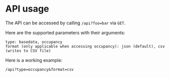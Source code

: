 # API usage

The API can be accessed by calling `/api?foo=bar` via `GET`.

Here are the supported parameters with their arguments:

```
type: basedata, occupancy
format (only applicable when accessing occupancy): json (default), csv (writes to CSV file)
```

Here is a working example:

```
/api?type=occupancy&format=csv
```
